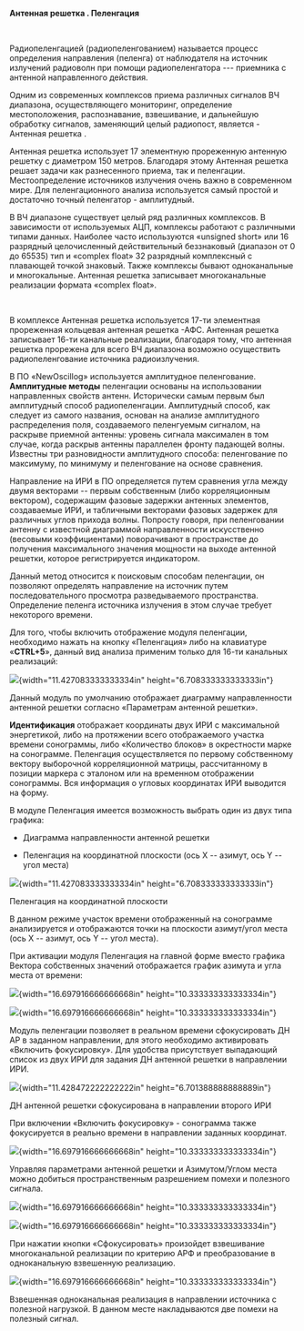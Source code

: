 **Антенная решетка . Пеленгация**

 

Радиопеленгацией (радиопеленгованием) называется процесс определения
направления (пеленга) от наблюдателя на источник излучений радиоволн при
помощи радиопеленгатора --- приемника с антенной направленного действия.

Одним из современных комплексов приема различных сигналов ВЧ диапазона,
осуществляющего мониторинг, определение местоположения, распознавание,
взвешивание, и дальнейшую обработку сигналов, заменяющий целый
радиопост, является - Антенная решетка .

Антенная решетка  использует 17 элементную прореженную антенную решетку с диаметром
150 метров. Благодаря этому Антенная решетка  решает задачи как разнесенного
приема, так и пеленгации. Местоопределение источников излучения очень
важно в современном мире. Для пеленгационного анализа используется самый простой и
достаточно точный пеленгатор - амплитудный.

В ВЧ диапазоне существует целый ряд различных комплексов. В зависимости
от используемых АЦП, комплексы работают с различными типами данных.
Наиболее часто используются «unsigned short» или 16 разрядный
целочисленный действительный беззнаковый (диапазон от 0 до 65535) тип и
«complex float» 32 разрядный комплексный с плавающей точкой знаковый.
Также комплексы бывают одноканальные и многокальные.  Антенная решетка  записывает
многоканальные реализации формата «complex float».

 

В комплексе  Антенная решетка  используется 17-ти элементная прореженная кольцевая
антенная решетка -АФС.  Антенная решетка  записывает 16-ти канальные реализации,
благодаря тому, что антенная решетка прорежена для всего ВЧ диапазона
возможно осуществить радиопеленгование источника радиоизлучения.

В ПО «NewOscillog» используется амплитудное пеленгование. **Амплитудные
методы** пеленгации основаны на использовании направленных свойств
антенн. Исторически самым первым был амплитудный способ радиопеленгации.
Амплитудный способ, как следует из самого названия, основан на анализе
амплитудного распределения поля, создаваемого пеленгуемым сигналом, на
раскрыве приемной антенны: уровень сигнала максимален в том случае,
когда раскрыв антенны параллелен фронту падающей волны. Известны три
разновидности амплитудного способа: пеленгование по максимуму, по
минимуму и пеленгование на основе сравнения.

Направление на ИРИ в ПО определяется путем сравнения угла между двумя
векторами -- первым собственным (либо корреляционным вектором),
содержащим фазовые задержки антенных элементов, создаваемые ИРИ, и
табличными векторами фазовых задержек для различных углов прихода волны.
Попросту говоря, при пеленговании антенну с известной диаграммой
направленности искусственно (весовыми коэффициентами) поворачивают в
пространстве до получения максимального значения мощности на выходе
антенной решетки, которое регистрируется индикатором.

Данный метод относится к поисковым способам пеленгации, он позволяют
определять направление на источник путем последовательного просмотра
разведываемого пространства. Определение пеленга источника излучения в
этом случае требует некоторого времени.

Для того, чтобы включить отображение модуля пеленгации, необходимо
нажать на кнопку «Пеленгация» либо на клавиатуре «**CTRL+5**», данный
вид анализа применим только для 16-ти канальных реализаций:

![](media/images_peleng/image1.png){width="11.427083333333334in"
height="6.708333333333333in"}

Данный модуль по умолчанию отображает диаграмму направленности антенной
решетки согласно «Параметрам антенной решетки».

**Идентификация** отображает координаты двух ИРИ с максимальной
энергетикой, либо на протяжении всего отображаемого участка времени
сонограммы, либо «Количество блоков» в окрестности марке на сонограмме.
Пеленгация осуществляется по первому собственному вектору выборочной
корреляционной матрицы, рассчитанному в позиции маркера с эталоном или
на временном отображении сонограммы. Вся информация о угловых
координатах ИРИ выводится на форму.

В модуле Пеленгация имеется возможность выбрать один из двух типа
графика:

-   Диаграмма направленности антенной решетки

-   Пеленгация на координатной плоскости (ось X -- азимут, ось Y -- угол
    места)

![](media/images_peleng/image2.png){width="11.427083333333334in"
height="6.708333333333333in"}

Пеленгация на координатной плоскости

В данном режиме участок времени отображенный на сонограмме анализируется
и отображаются точки на плоскости азимут/угол места (ось X -- азимут,
ось Y -- угол места).

При активации модуля Пеленгация на главной форме вместо графика Вектора
собственных значений отображается график азимута и угла места от
времени:

![](media/images_peleng/image3.png){width="16.697916666666668in"
height="10.333333333333334in"}

![](media/images_peleng/image4.png){width="16.697916666666668in"
height="10.333333333333334in"}

Модуль пеленгации позволяет в реальном времени сфокусировать ДН АР в
заданном направлении, для этого необходимо активировать «Включить
фокусировку». Для удобства присутствует выпадающий список из двух ИРИ
для задания ДН антенной решетки в направлении ИРИ.

![](media/images_peleng/image5.png){width="11.428472222222222in"
height="6.701388888888889in"}

ДН антенной решетки сфокусирована в направлении второго ИРИ

При включении «Включить фокусировку» - сонограмма также фокусируется в
реально времени в направлении заданных координат.

![](media/images_peleng/image6.png){width="16.697916666666668in"
height="10.333333333333334in"}

Управляя параметрами антенной решетки и Азимутом/Углом места можно
добиться пространственным разрешением помехи и полезного сигнала.

![](media/images_peleng/image7.png){width="16.697916666666668in"
height="10.333333333333334in"}

![](media/images_peleng/image8.png){width="16.697916666666668in"
height="10.333333333333334in"}

При нажатии кнопки «Сфокусировать» произойдет взвешивание многоканальной
реализации по критерию АРФ и преобразование в одноканальную взвешенную
реализацию.

![](media/images_peleng/image9.png){width="16.697916666666668in"
height="10.333333333333334in"}

Взвешенная одноканальная реализация в направлении источника с полезной
нагрузкой. В данном месте накладываются две помехи на полезный сигнал.
